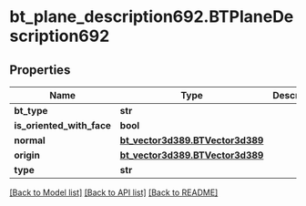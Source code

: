 # bt_plane_description692.BTPlaneDescription692

## Properties
Name | Type | Description | Notes
------------ | ------------- | ------------- | -------------
**bt_type** | **str** |  | [optional] 
**is_oriented_with_face** | **bool** |  | [optional] 
**normal** | [**bt_vector3d389.BTVector3d389**](BTVector3d389.md) |  | [optional] 
**origin** | [**bt_vector3d389.BTVector3d389**](BTVector3d389.md) |  | [optional] 
**type** | **str** |  | [optional] 

[[Back to Model list]](../README.md#documentation-for-models) [[Back to API list]](../README.md#documentation-for-api-endpoints) [[Back to README]](../README.md)


